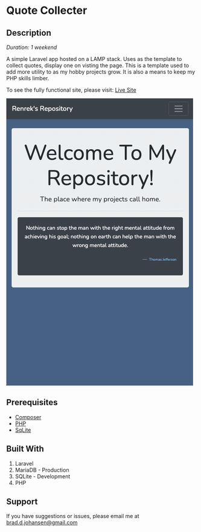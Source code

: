 
# Quote Collecter

## Description

_Duration: 1 weekend_

A simple Laravel app hosted on a LAMP stack. Uses as the template to collect quotes, 
display one on visting the page. This is a template used to add more utility to as my
hobby projects grow. It is also a means to keep my PHP skills limber.

To see the fully functional site, please visit: [Live Site](https://renrek.com)

![AddQuotes](documentation/images/quoteCollecter.gif)

## Prerequisites

- [Composer](https://getcomposer.org/)
- [PHP](https://www.php.net/)
- [SqLite](https://www.sqlite.org/index.html)


## Built With

1. Laravel
1. MariaDB - Production
1. SQLite - Development
1. PHP


## Support
If you have suggestions or issues, please email me at [brad.d.johansen@gmail.com](brad.d.johansen@gmail.com)

